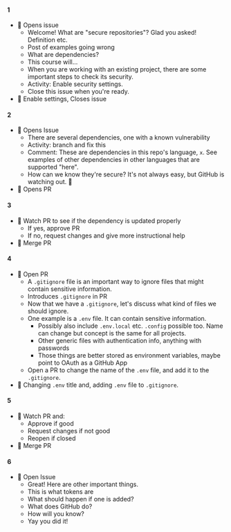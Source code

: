 #### 1
- 🤖 Opens issue
    - Welcome! What are "secure repositories"? Glad you asked! Definition etc.
    - Post of examples going wrong
    - What are dependencies?
    - This course will...
    - When you are working with an existing project, there are some important steps to check its security.
    - Activity: Enable security settings.
    - Close this issue when you're ready.
- 👤 Enable settings, Closes issue

#### 2
- 🤖 Opens Issue
    - There are several dependencies, one with a known vulnerability
    - Activity: branch and fix this
    - Comment: These are dependencies in this repo's language, `x`. See examples of other dependencies in other languages that are supported "here".
    - How can we know they're secure? It's not always easy, but GitHub is watching out. 👀
- 👤 Opens PR

#### 3
- 🤖 Watch PR to see if the dependency is updated properly
    - If yes, approve PR
    - If no, request changes and give more instructional help
- 👤 Merge PR

#### 4
- 🤖 Open PR
    - A `.gitignore` file is an important way to ignore files that might contain sensitive information.
    - Introduces `.gitignore` in PR
    - Now that we have a `.gitignore`, let's discuss what kind of files we should ignore.
    - One example is a `.env` file. It can contain sensitive information.
      - Possibly also include `.env.local` etc. `.config` possible too. Name can change but concept is the same for all projects.
      - Other generic files with authentication info, anything with passwords
      - Those things are better stored as environment variables, maybe point to OAuth as a GitHub App
    - Open a PR to change the name of the `.env` file, and add it to the `.gitignore`.
- 👤 Changing `.env` title and, adding `.env` file to `.gitignore`.

#### 5
- 🤖 Watch PR and:
  - Approve if good
  - Request changes if not good
  - Reopen if closed
- 👤 Merge PR

#### 6
- 🤖 Open Issue
    - Great! Here are other important things.
    - This is what tokens are
    - What should happen if one is added?
    - What does GitHub do?
    - How will you know?
    - Yay you did it!
